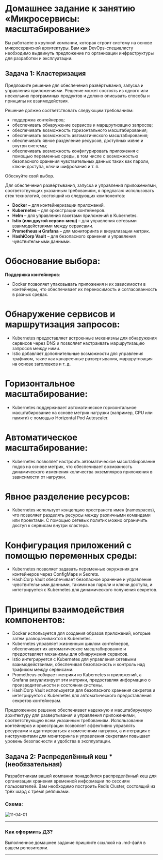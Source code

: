 # Домашнее задание к занятию «Микросервисы: масштабирование»

Вы работаете в крупной компании, которая строит систему на основе микросервисной архитектуры.
Вам как DevOps-специалисту необходимо выдвинуть предложение по организации инфраструктуры для разработки и эксплуатации.

## Задача 1: Кластеризация

Предложите решение для обеспечения развёртывания, запуска и управления приложениями.
Решение может состоять из одного или нескольких программных продуктов и должно описывать способы и принципы их взаимодействия.

Решение должно соответствовать следующим требованиям:
- поддержка контейнеров;
- обеспечивать обнаружение сервисов и маршрутизацию запросов;
- обеспечивать возможность горизонтального масштабирования;
- обеспечивать возможность автоматического масштабирования;
- обеспечивать явное разделение ресурсов, доступных извне и внутри системы;
- обеспечивать возможность конфигурировать приложения с помощью переменных среды, в том числе с возможностью безопасного хранения чувствительных данных таких как пароли, ключи доступа, ключи шифрования и т. п.

Обоснуйте свой выбор.

Для обеспечения развёртывания, запуска и управления приложениями, соответствующих указанным требованиям, я предлагаю использовать стек технологий, состоящий из следующих компонентов:

- **Docker** – для контейнеризации приложений.
- **Kubernetes** – для оркестрации контейнеров.
- **Helm** – для управления пакетами приложений в Kubernetes.
- **Istio (или другой сервис-меш)** – для управления сетевыми взаимодействиями между сервисами.
- **Prometheus и Grafana** – для мониторинга и визуализации метрик.
- **HashiCorp Vault** – для безопасного хранения и управления чувствительными данными.

# Обоснование выбора:

**Поддержка контейнеров**:
- Docker позволяет упаковывать приложения и их зависимости в контейнеры, что обеспечивает их переносимость и согласованность в разных средах.

# Обнаружение сервисов и маршрутизация запросов:
- Kubernetes предоставляет встроенные механизмы для обнаружения сервисов через DNS и позволяет настраивать маршрутизацию запросов между ними.
- Istio добавляет дополнительные возможности для управления трафиком, такие как канареечные развертывания, маршрутизация на основе заголовков и т. д.

# Горизонтальное масштабирование:
- Kubernetes поддерживает автоматическое горизонтальное масштабирование на основе метрик нагрузки (например, CPU или памяти) с помощью Horizontal Pod Autoscaler.

# Автоматическое масштабирование:
- Kubernetes позволяет настроить автоматическое масштабирование подов на основе метрик, что обеспечивает возможность динамического изменения количества экземпляров приложения в зависимости от нагрузки.

# Явное разделение ресурсов:
- Kubernetes использует концепцию пространств имен (namespaces), что позволяет разделять ресурсы между различными командами или проектами. С помощью сетевых политик можно ограничить доступ к сервисам внутри кластера.

# Конфигурация приложений с помощью переменных среды:
- Kubernetes позволяет задавать переменные окружения для контейнеров через ConfigMaps и Secrets.
- HashiCorp Vault обеспечивает безопасное хранение и управление чувствительными данными, такими как пароли и ключи доступа, и интегрируется с Kubernetes для динамического получения секретов.

# Принципы взаимодействия компонентов:
- Docker используется для создания образов приложений, которые затем разворачиваются в Kubernetes.
- Kubernetes управляет жизненным циклом контейнеров, обеспечивает их автоматическое масштабирование и предоставляет механизмы для обнаружения сервисов.
- Istio интегрируется с Kubernetes для управления сетевыми взаимодействиями, обеспечивая безопасность и контроль над трафиком между сервисами.
- Prometheus собирает метрики из Kubernetes и приложений, а Grafana визуализирует эти метрики, предоставляя информацию о производительности и состоянии системы.
- HashiCorp Vault используется для безопасного хранения секретов и интегрируется с Kubernetes для автоматического предоставления секретов контейнерам.

Предложенное решение обеспечивает надежную и масштабируемую архитектуру для развертывания и управления приложениями, соответствующую всем указанным требованиям. Использование контейнеров и оркестрации позволяет эффективно управлять ресурсами и адаптироваться к изменениям нагрузки, а интеграция с инструментами для мониторинга и управления секретами повышает уровень безопасности и удобства в эксплуатации.

## Задача 2: Распределённый кеш * (необязательная)

Разработчикам вашей компании понадобился распределённый кеш для организации хранения временной информации по сессиям пользователей.
Вам необходимо построить Redis Cluster, состоящий из трёх шард с тремя репликами.

### Схема:

![11-04-01](https://user-images.githubusercontent.com/1122523/114282923-9b16f900-9a4f-11eb-80aa-61ed09725760.png)

---

### Как оформить ДЗ?

Выполненное домашнее задание пришлите ссылкой на .md-файл в вашем репозитории.

---
